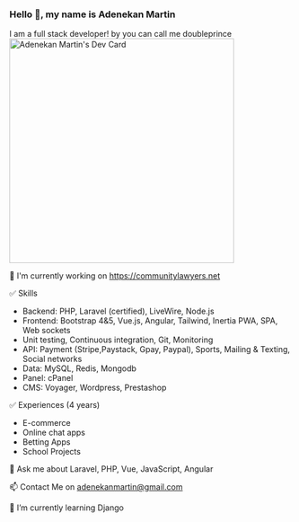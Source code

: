 
### Hello 👋, my name is Adenekan Martin
I am a full stack developer! by you can call me doubleprince
<a href="https://app.daily.dev/doubleprince"><img src="https://api.daily.dev/devcards/31fc8cfa47714afea8b0344846ab4cb4.png?r=6py" width="400" alt="Adenekan Martin's Dev Card"/></a>

🔭 I'm currently working on https://communitylawyers.net 

✅ Skills
- Backend: PHP, Laravel (certified), LiveWire,  Node.js
- Frontend: Bootstrap 4&5, Vue.js, Angular, Tailwind, Inertia
PWA, SPA, Web sockets
- Unit testing, Continuous integration, Git, Monitoring
- API: Payment (Stripe,Paystack, Gpay, Paypal), Sports, Mailing & Texting, Social networks
- Data: MySQL, Redis, Mongodb
- Panel: cPanel
- CMS: Voyager, Wordpress, Prestashop

✅ Experiences (4 years)
- E-commerce
- Online chat apps
- Betting Apps
- School Projects

💬 Ask me about Laravel, PHP, Vue, JavaScript, Angular

📫 Contact Me on adenekanmartin@gmail.com

🌱 I’m currently learning Django

